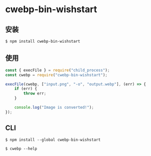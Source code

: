 # cwebp-bin-wishstart

## 安装

```
$ npm install cwebp-bin-wishstart
```

## 使用

```js
const { execFile } = require("child_process");
const cwebp = require("cwebp-bin-wishstart");

execFile(cwebp, ["input.png", "-o", "output.webp"], (err) => {
	if (err) {
		throw err;
	}

	console.log("Image is converted!");
});
```

## CLI

```
$ npm install --global cwebp-bin-wishstart
```

```
$ cwebp --help
```
